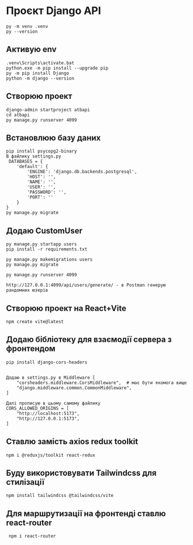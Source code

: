 # Проєкт Django API
```
py -m venv .venv
py --version
```

## Активую env
```
.venv\Scripts\activate.bat
python.exe -m pip install --upgrade pip
py -m pip install Django
python -m django --version
```

## Створюю проект
```
django-admin startproject atbapi
cd atbapi
py manage.py runserver 4099
```

## Встановлюю базу даних
```
pip install psycopg2-binary
В файлику settings.py 
 DATABASES = {
    'default': {
        'ENGINE': 'django.db.backends.postgresql',
        'HOST': '',
        'NAME': '',
        'USER': '',
        'PASSWORD': '',
        'PORT': ''
    }
}
py manage.py migrate
```

## Додаю CustomUser
```
py manage.py startapp users
pip install -r requirements.txt

py manage.py makemigrations users
py manage.py migrate

py manage.py runserver 4099

http://127.0.0.1:4099/api/users/generate/ - в Postman генерую рандомних юзерів
```

## Створюю проект на React+Vite
```
npm create vite@latest
```


## Додаю бібліотеку для взаємодії сервера з фронтендом
```
pip install django-cors-headers


Додаю в settings.py в Middleware [
    "corsheaders.middleware.CorsMiddleware",  # має бути якомога вище
    "django.middleware.common.CommonMiddleware",
]

Далі прописую в цьому самому файлику 
CORS_ALLOWED_ORIGINS = [
    "http://localhost:5173",
    "http://127.0.0.1:5173",
]
```

## Ставлю замість axios redux toolkit
```
npm i @reduxjs/toolkit react-redux 
```

## Буду використовувати Tailwindcss для стилізації
```
npm install tailwindcss @tailwindcss/vite
```

## Для маршрутизації на фронтенді ставлю react-router
```
 npm i react-router
 ```